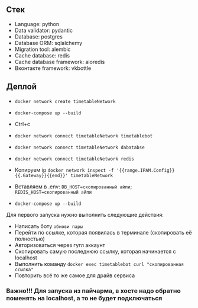 ## Стек

- Language: python
- Data validator: pydantic
- Database: postgres
- Database ORM: sqlalchemy
- Migration tool: alembic
- Cache database: redis
- Cache database framework: aioredis
- Вконтакте framework: vkbottle

## Деплой

- `docker network create timetableNetwork`
- `docker-compose up --build`
- Ctrl+c
- `docker network connect timetableNetwork timetablebot`
- `docker network connect timetableNetwork dabatabse`
- `docker network connect timetableNetwork redis`

- Копируем ip `docker network inspect -f '{{range.IPAM.Config}}{{.Gateway}}{{end}}' timetableNetwork`
- Вставляем в .env: `DB_HOST=скопированный айпи`; `REDIS_HOST=скопированный айпи`
- `docker-compose up --build`

Для первого запуска нужно выполнить следующие действия:
- Написать боту `обнови пары`
- Перейти по ссылке, которая появилась в терминале (скопировать её полностью)
- Авторизоваться через гугл аккаунт
- Скопировать самую последнюю ссылку, которая начинается с localhost
- Выполнить команду `docker exec timetablebot curl "скопированная ссылка"`
- Повторить всё то же самое для драйв сервиса

### Важно!!! Для запуска из пайчарма, в хосте надо обратно поменять на localhost, а то не будет подключаться